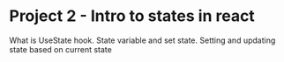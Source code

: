 # Project 2 - Intro to states in react

What is UseState hook.
State variable and set state.
Setting and updating state based on current state
